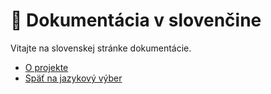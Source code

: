 # 📘 Dokumentácia v slovenčine

Vitajte na slovenskej stránke dokumentácie.

- [O projekte](../about.md)
- [Späť na jazykový výber](../index.md)
